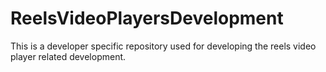 # ReelsVideoPlayersDevelopment
This is a developer specific repository used for developing the reels video player related development.
